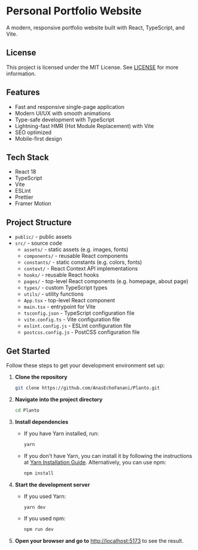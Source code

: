 # Personal Portfolio Website

A modern, responsive portfolio website built with React, TypeScript, and Vite.

## License

This project is licensed under the MIT License. See [LICENSE](LICENSE) for more information.

## Features

- Fast and responsive single-page application
- Modern UI/UX with smooth animations
- Type-safe development with TypeScript
- Lightning-fast HMR (Hot Module Replacement) with Vite
- SEO optimized
- Mobile-first design

## Tech Stack

- React 18
- TypeScript
- Vite
- ESLint
- Prettier
- Framer Motion

## Project Structure
- `public/` - public assets
- `src/` - source code
	+ `assets/` - static assets (e.g. images, fonts)
	+ `components/` - reusable React components
	+ `constants/` - static constants (e.g. colors, fonts)
	+ `context/` - React Context API implementations
	+ `hooks/` - reusable React hooks
	+ `pages/` - top-level React components (e.g. homepage, about page)
	+ `types/` - custom TypeScript types
	+ `utils/` - utility functions
	+ `App.tsx` - top-level React component
	+ `main.tsx` - entrypoint for Vite
    + `tsconfig.json` - TypeScript configuration file
    + `vite.config.ts` - Vite configuration file
    + `eslint.config.js` - ESLint configuration file
    + `postcss.config.js` - PostCSS configuration file

## Get Started

Follow these steps to get your development environment set up:

1. **Clone the repository**
   ```bash
   git clone https://github.com/AnasEchoFanani/Planto.git
   ```

2. **Navigate into the project directory**
   ```bash
   cd Planto
   ```

3. **Install dependencies**
   - If you have Yarn installed, run:
     ```bash
     yarn
     ```
   - If you don't have Yarn, you can install it by following the instructions at [Yarn Installation Guide](https://classic.yarnpkg.com/en/docs/install). Alternatively, you can use npm:
     ```bash
     npm install
     ```

4. **Start the development server**
   - If you used Yarn:
     ```bash
     yarn dev
     ```
   - If you used npm:
     ```bash
     npm run dev
     ```

5. **Open your browser and go to**
   [http://localhost:5173](http://localhost:5173) to see the result.
